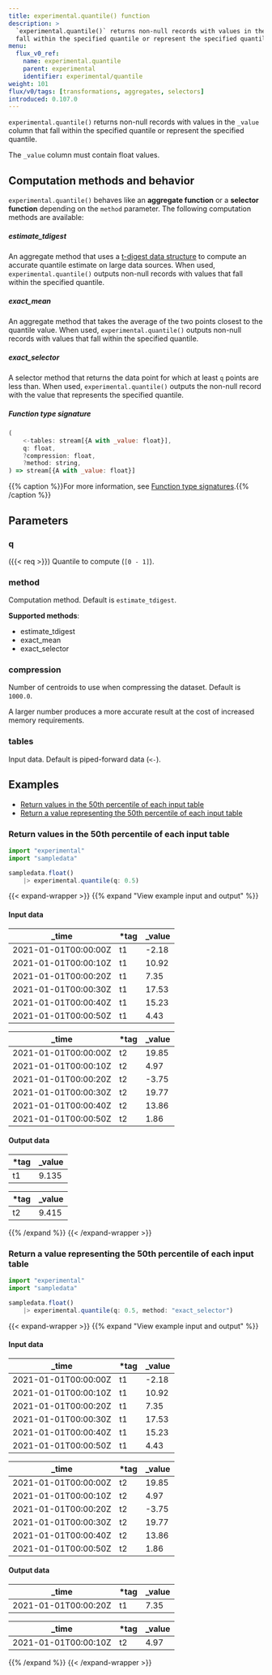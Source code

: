 ```yaml
---
title: experimental.quantile() function
description: >
  `experimental.quantile()` returns non-null records with values in the `_value` column that
  fall within the specified quantile or represent the specified quantile.
menu:
  flux_v0_ref:
    name: experimental.quantile
    parent: experimental
    identifier: experimental/quantile
weight: 101
flux/v0/tags: [transformations, aggregates, selectors]
introduced: 0.107.0
---
```


<!------------------------------------------------------------------------------

IMPORTANT: This page was generated from comments in the Flux source code. Any
edits made directly to this page will be overwritten the next time the
documentation is generated. 

To make updates to this documentation, update the function comments above the
function definition in the Flux source code:

https://github.com/influxdata/flux/blob/master/stdlib/experimental/experimental.flux#L884-L889

Contributing to Flux: https://github.com/influxdata/flux#contributing
Fluxdoc syntax: https://github.com/influxdata/flux/blob/master/docs/fluxdoc.md

------------------------------------------------------------------------------->

`experimental.quantile()` returns non-null records with values in the `_value` column that
fall within the specified quantile or represent the specified quantile.

The `_value` column must contain float values.

## Computation methods and behavior
`experimental.quantile()` behaves like an **aggregate function** or a
**selector function** depending on the `method` parameter.
The following computation methods are available:

##### estimate_tdigest
An aggregate method that uses a [t-digest data structure](https://github.com/tdunning/t-digest)
to compute an accurate quantile estimate on large data sources.
When used, `experimental.quantile()` outputs non-null records with values
that fall within the specified quantile.

##### exact_mean
An aggregate method that takes the average of the two points closest to the quantile value.
When used, `experimental.quantile()` outputs non-null records with values
that fall within the specified quantile.

##### exact_selector
A selector method that returns the data point for which at least `q` points are less than.
When used, `experimental.quantile()` outputs the non-null record with the
value that represents the specified quantile.

##### Function type signature

```js
(
    <-tables: stream[{A with _value: float}],
    q: float,
    ?compression: float,
    ?method: string,
) => stream[{A with _value: float}]
```

{{% caption %}}For more information, see [Function type signatures](/flux/v0/function-type-signatures/).{{% /caption %}}

## Parameters

### q
({{< req >}})
Quantile to compute (`[0 - 1]`).



### method

Computation method. Default is `estimate_tdigest`.

**Supported methods**:
- estimate_tdigest
- exact_mean
- exact_selector

### compression

Number of centroids to use when compressing the dataset.
Default is `1000.0`.

A larger number produces a more accurate result at the cost of increased
memory requirements.

### tables

Input data. Default is piped-forward data (`<-`).




## Examples

- [Return values in the 50th percentile of each input table](#return-values-in-the-50th-percentile-of-each-input-table)
- [Return a value representing the 50th percentile of each input table](#return-a-value-representing-the-50th-percentile-of-each-input-table)

### Return values in the 50th percentile of each input table

```js
import "experimental"
import "sampledata"

sampledata.float()
    |> experimental.quantile(q: 0.5)

```

{{< expand-wrapper >}}
{{% expand "View example input and output" %}}

#### Input data

| _time                | *tag | _value  |
| -------------------- | ---- | ------- |
| 2021-01-01T00:00:00Z | t1   | -2.18   |
| 2021-01-01T00:00:10Z | t1   | 10.92   |
| 2021-01-01T00:00:20Z | t1   | 7.35    |
| 2021-01-01T00:00:30Z | t1   | 17.53   |
| 2021-01-01T00:00:40Z | t1   | 15.23   |
| 2021-01-01T00:00:50Z | t1   | 4.43    |

| _time                | *tag | _value  |
| -------------------- | ---- | ------- |
| 2021-01-01T00:00:00Z | t2   | 19.85   |
| 2021-01-01T00:00:10Z | t2   | 4.97    |
| 2021-01-01T00:00:20Z | t2   | -3.75   |
| 2021-01-01T00:00:30Z | t2   | 19.77   |
| 2021-01-01T00:00:40Z | t2   | 13.86   |
| 2021-01-01T00:00:50Z | t2   | 1.86    |


#### Output data

| *tag | _value  |
| ---- | ------- |
| t1   | 9.135   |

| *tag | _value  |
| ---- | ------- |
| t2   | 9.415   |

{{% /expand %}}
{{< /expand-wrapper >}}

### Return a value representing the 50th percentile of each input table

```js
import "experimental"
import "sampledata"

sampledata.float()
    |> experimental.quantile(q: 0.5, method: "exact_selector")

```

{{< expand-wrapper >}}
{{% expand "View example input and output" %}}

#### Input data

| _time                | *tag | _value  |
| -------------------- | ---- | ------- |
| 2021-01-01T00:00:00Z | t1   | -2.18   |
| 2021-01-01T00:00:10Z | t1   | 10.92   |
| 2021-01-01T00:00:20Z | t1   | 7.35    |
| 2021-01-01T00:00:30Z | t1   | 17.53   |
| 2021-01-01T00:00:40Z | t1   | 15.23   |
| 2021-01-01T00:00:50Z | t1   | 4.43    |

| _time                | *tag | _value  |
| -------------------- | ---- | ------- |
| 2021-01-01T00:00:00Z | t2   | 19.85   |
| 2021-01-01T00:00:10Z | t2   | 4.97    |
| 2021-01-01T00:00:20Z | t2   | -3.75   |
| 2021-01-01T00:00:30Z | t2   | 19.77   |
| 2021-01-01T00:00:40Z | t2   | 13.86   |
| 2021-01-01T00:00:50Z | t2   | 1.86    |


#### Output data

| _time                | *tag | _value  |
| -------------------- | ---- | ------- |
| 2021-01-01T00:00:20Z | t1   | 7.35    |

| _time                | *tag | _value  |
| -------------------- | ---- | ------- |
| 2021-01-01T00:00:10Z | t2   | 4.97    |

{{% /expand %}}
{{< /expand-wrapper >}}
